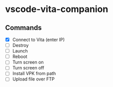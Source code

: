 # vscode-vita-companion

## Commands

- [x] Connect to Vita (enter IP)
- [ ] Destroy
- [ ] Launch
- [ ] Reboot
- [ ] Turn screen on
- [ ] Turn screen off
- [ ] Install VPK from path
- [ ] Upload file over FTP
